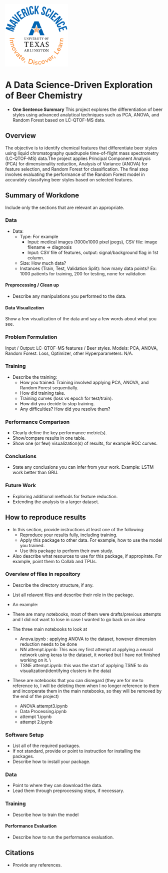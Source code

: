 ![](UTA-DataScience-Logo.png)

# A Data Science-Driven Exploration of Beer Chemistry

* **One Sentence Summary** This project explores the differentiation of beer styles using advanced analytical techniques such as PCA, ANOVA, and Random Forest based on LC-QTOF-MS data. 

## Overview
The objective is to identify chemical features that differentiate beer styles using liquid chromatography quadrupole time-of-flight mass spectrometry (LC-QTOF-MS) data.The project applies Principal Component Analysis (PCA) for dimensionality reduction, Analysis of Variance (ANOVA) for feature selection, and Random Forest for classification. The final step involves evaluating the performance of the Random Forest model in accurately classifying beer styles based on selected features.

## Summary of Workdone

Include only the sections that are relevant an appropriate.

### Data

* Data:
  * Type: For example
    * Input: medical images (1000x1000 pixel jpegs), CSV file: image filename -> diagnosis
    * Input: CSV file of features, output: signal/background flag in 1st column.
  * Size: How much data?
  * Instances (Train, Test, Validation Split): how many data points? Ex: 1000 patients for training, 200 for testing, none for validation

#### Preprocessing / Clean up

* Describe any manipulations you performed to the data.

#### Data Visualization

Show a few visualization of the data and say a few words about what you see.

### Problem Formulation

Input / Output: LC-QTOF-MS features / Beer styles.
Models: PCA, ANOVA, Random Forest.
Loss, Optimizer, other Hyperparameters: N/A.

### Training

* Describe the training:
  * How you trained: Training involved applying PCA, ANOVA, and Random Forest sequentially.
  * How did training take.
  * Training curves (loss vs epoch for test/train).
  * How did you decide to stop training.
  * Any difficulties? How did you resolve them?

### Performance Comparison

* Clearly define the key performance metric(s).
* Show/compare results in one table.
* Show one (or few) visualization(s) of results, for example ROC curves.

### Conclusions

* State any conclusions you can infer from your work. Example: LSTM work better than GRU.

### Future Work

* Exploring additional methods for feature reduction.
* Extending the analysis to a larger dataset.

## How to reproduce results

* In this section, provide instructions at least one of the following:
   * Reproduce your results fully, including training.
   * Apply this package to other data. For example, how to use the model you trained.
   * Use this package to perform their own study.
* Also describe what resources to use for this package, if appropirate. For example, point them to Collab and TPUs.

### Overview of files in repository

* Describe the directory structure, if any.
* List all relavent files and describe their role in the package.
* An example:

* There are many notebooks, most of them were drafts/previous attempts and I did not want to lose in case I wanted to go back on an idea
* The three main notebooks to look at
   * Anova.ipynb : applying ANOVA to the dataset, however dimension reduction needs to be done
   * NN attempt.ipynb: This was my first attempt at applying a neural network using keras to the dataset, it worked but I have not finished working on it. \
   * TSNE attempt.ipynb: this was the start of applying TSNE to do visualization(identifying clusters in the data)
* These are notebooks that you can disregard (they are for me to reference to, I will be deleting them when I no longer reference to them and incorperate them in the main notebooks, so they will be removed by the end of the project)
   * ANOVA attempt3.ipynb
   * Data Processing.ipynb
   * attempt 1.ipynb
   * attempt 2.ipynb


### Software Setup
* List all of the required packages.
* If not standard, provide or point to instruction for installing the packages.
* Describe how to install your package.

### Data

* Point to where they can download the data.
* Lead them through preprocessing steps, if necessary.

### Training

* Describe how to train the model

#### Performance Evaluation

* Describe how to run the performance evaluation.


## Citations

* Provide any references.







